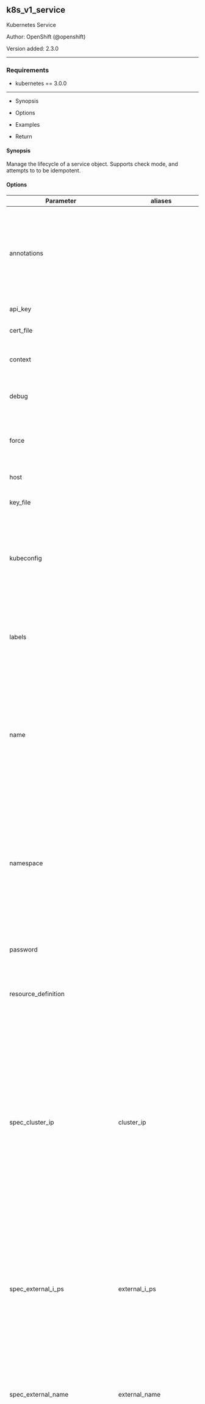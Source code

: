 
## k8s_v1_service

Kubernetes Service

Author: OpenShift (@openshift)

Version added: 2.3.0





---
### Requirements

* kubernetes == 3.0.0




---

  * Synopsis
* Options

* Examples

* Return



#### Synopsis
Manage the lifecycle of a service object. Supports check mode, and attempts to to be idempotent.


#### Options

| Parameter     |  aliases     | required    | default  | choices    | comments |
| ------------- |------------- |-------------| ---------|----------- |--------- |
| annotations  |  |   |  | |  Annotations is an unstructured key value map stored with a resource that may be set by external tools to store and retrieve arbitrary metadata. They are not queryable and should be preserved when modifying objects.  |
| api_key  |  |   |  | |  Token used to connect to the API.  |
| cert_file  |  |   |  | |  Path to a certificate used to authenticate with the API.  |
| context  |  |   |  | |  The name of a context found in the Kubernetes config file.  |
| debug  |  |   |  False  | |  Enable debug output from the OpenShift helper. Logging info is written to KubeObjHelper.log  |
| force  |  |   |  False  | |  If set to C(True), and I(state) is C(present), an existing object will updated, and lists will be replaced, rather than merged.  |
| host  |  |   |  | |  Provide a URL for acessing the Kubernetes API.  |
| key_file  |  |   |  | |  Path to a key file used to authenticate with the API.  |
| kubeconfig  |  |   |  | |  Path to an existing Kubernetes config file. If not provided, and no other connection options are provided, the openshift client will attempt to load the default configuration file from I(~/.kube/config.json).  |
| labels  |  |   |  | |  Map of string keys and values that can be used to organize and categorize (scope and select) objects. May match selectors of replication controllers and services.  |
| name  |  |   |  | |  Name must be unique within a namespace. Is required when creating resources, although some resources may allow a client to request the generation of an appropriate name automatically. Name is primarily intended for creation idempotence and configuration definition. Cannot be updated.  |
| namespace  |  |   |  | |  Namespace defines the space within each name must be unique. An empty namespace is equivalent to the "default" namespace, but "default" is the canonical representation. Not all objects are required to be scoped to a namespace - the value of this field for those objects will be empty. Must be a DNS_LABEL. Cannot be updated.  |
| password  |  |   |  | |  Provide a password for connecting to the API. Use in conjunction with I(username).  |
| resource_definition  |  |   |  | |  Provide the YAML definition for the object, bypassing any modules parameters intended to define object attributes.  |
| spec_cluster_ip  |  cluster_ip  |   |  | |  clusterIP is the IP address of the service and is usually assigned randomly by the master. If an address is specified manually and is not in use by others, it will be allocated to the service; otherwise, creation of the service will fail. This field can not be changed through updates. Valid values are "None", empty string (""), or a valid IP address. "None" can be specified for headless services when proxying is not required. Only applies to types ClusterIP, NodePort, and LoadBalancer. Ignored if type is ExternalName.  |
| spec_external_i_ps  |  external_i_ps  |   |  | |  externalIPs is a list of IP addresses for which nodes in the cluster will also accept traffic for this service. These IPs are not managed by Kubernetes. The user is responsible for ensuring that traffic arrives at a node with this IP. A common example is external load-balancers that are not part of the Kubernetes system.  |
| spec_external_name  |  external_name  |   |  | |  externalName is the external reference that kubedns or equivalent will return as a CNAME record for this service. No proxying will be involved. Must be a valid DNS name and requires Type to be ExternalName.  |
| spec_external_traffic_policy  |  external_traffic_policy  |   |  | |  externalTrafficPolicy denotes if this Service desires to route external traffic to node-local or cluster-wide endpoints. "Local" preserves the client source IP and avoids a second hop for LoadBalancer and Nodeport type services, but risks potentially imbalanced traffic spreading. "Cluster" obscures the client source IP and may cause a second hop to another node, but should have good overall load-spreading.  |
| spec_health_check_node_port  |  health_check_node_port  |   |  | |  healthCheckNodePort specifies the healthcheck nodePort for the service. If not specified, HealthCheckNodePort is created by the service api backend with the allocated nodePort. Will use user-specified nodePort value if specified by the client. Only effects when Type is set to LoadBalancer and ExternalTrafficPolicy is set to Local.  |
| spec_load_balancer_ip  |  load_balancer_ip  |   |  | |  Only applies to Service Type: LoadBalancer LoadBalancer will get created with the IP specified in this field. This feature depends on whether the underlying cloud-provider supports specifying the loadBalancerIP when a load balancer is created. This field will be ignored if the cloud-provider does not support the feature.  |
| spec_load_balancer_source_ranges  |  load_balancer_source_ranges  |   |  | |  If specified and supported by the platform, this will restrict traffic through the cloud-provider load-balancer will be restricted to the specified client IPs. This field will be ignored if the cloud-provider does not support the feature."  |
| spec_ports  |  ports  |   |  | |  The list of ports that are exposed by this service.  |
| spec_selector  |  selector  |   |  | |  Route service traffic to pods with label keys and values matching this selector. If empty or not present, the service is assumed to have an external process managing its endpoints, which Kubernetes will not modify. Only applies to types ClusterIP, NodePort, and LoadBalancer. Ignored if type is ExternalName.  |
| spec_session_affinity  |  session_affinity  |   |  | |  Supports "ClientIP" and "None". Used to maintain session affinity. Enable client IP based session affinity. Must be ClientIP or None. Defaults to None.  |
| spec_type  |  type  |   |  | |  type determines how the Service is exposed. Defaults to ClusterIP. Valid options are ExternalName, ClusterIP, NodePort, and LoadBalancer. "ExternalName" maps to the specified externalName. "ClusterIP" allocates a cluster-internal IP address for load-balancing to endpoints. Endpoints are determined by the selector or if that is not specified, by manual construction of an Endpoints object. If clusterIP is "None", no virtual IP is allocated and the endpoints are published as a set of endpoints rather than a stable IP. "NodePort" builds on ClusterIP and allocates a port on every node which routes to the clusterIP. "LoadBalancer" builds on NodePort and creates an external load-balancer (if supported in the current cloud) which routes to the clusterIP.  |
| src  |  |   |  | |  Provide a path to a file containing the YAML definition of the object. Mutually exclusive with I(resource_definition).  |
| ssl_ca_cert  |  |   |  | |  Path to a CA certificate used to authenticate with the API.  |
| state  |  |   |  present  | <ul> <li>present</li>  <li>absent</li> </ul> |  Determines if an object should be created, patched, or deleted. When set to C(present), the object will be created, if it does not exist, or patched, if parameter values differ from the existing object's attributes, and deleted, if set to C(absent). A patch operation results in merging lists and updating dictionaries, with lists being merged into a unique set of values. If a list contains a dictionary with a I(name) or I(type) attribute, a strategic merge is performed, where individual elements with a matching I(name_) or I(type) are merged. To force the replacement of lists, set the I(force) option to C(True).  |
| username  |  |   |  | |  Provide a username for connecting to the API.  |
| verify_ssl  |  |   |  | |  Whether or not to verify the API server's SSL certificates.  |







#### Examples

```



- name: Create service

  k8s_v1_service.yml:

    name: myservice

    namespace: k8s-project

    state: present

    selector:

      app: django

    ports:

    - port: 8765

      target_port: 8000

      name: http-port

    type: ClusterIP



- name: Patch service

  k8s_v1_service.yml:

    name: myservice

    namespace: k8s-project

    state: present

    selector:

      app: django

      env: production

    ports:

    - port: 8765

      target_port: 8010

      name: http-port

    - port: 8788

      target_port: 8080

      name: socket-port

    type: ClusterIP



- name: Create service

  k8s_v1_service.yml:

    name: myservice01

    namespace: k8s-project

    state: present

    selector:

      app_name: service_testing

      app_env: production

    ports:

    - port: 8888

      target_port: 8010

      name: http

    type: ClusterIP



- name: Patch service

  k8s_v1_service.yml:

    name: myservice01

    namespace: k8s-project

    state: present

    ports:

    - port: 9443

      target_port: 9443

      name: https

    - port: 8888

      target_port: 8015

      name: http



- name: Repace service

  k8s_v1_service.yml:

    name: myservice01

    namespace: k8s-project

    state: replaced

    selector:

      app_name: web_site

      app_env: testing

    ports:

    - port: 9999

      target_port: 9999

      name: https

    - port: 8080

      target_port: 8080

      name: http

    type: NodePort



```




#### Return

```yaml

api_version:
  type: string
  description: Requested API version
service:
  type: complex
  returned: when I(state) = C(present)
  contains:
    api_version:
      description:
      - APIVersion defines the versioned schema of this representation of an object.
        Servers should convert recognized schemas to the latest internal value, and
        may reject unrecognized values.
      type: str
    kind:
      description:
      - Kind is a string value representing the REST resource this object represents.
        Servers may infer this from the endpoint the client submits requests to. Cannot
        be updated. In CamelCase.
      type: str
    metadata:
      description:
      - Standard object's metadata.
      type: complex
      contains:
        annotations:
          description:
          - Annotations is an unstructured key value map stored with a resource that
            may be set by external tools to store and retrieve arbitrary metadata.
            They are not queryable and should be preserved when modifying objects.
          type: complex
          contains: str, str
        cluster_name:
          description:
          - The name of the cluster which the object belongs to. This is used to distinguish
            resources with same name and namespace in different clusters. This field
            is not set anywhere right now and apiserver is going to ignore it if set
            in create or update request.
          type: str
        creation_timestamp:
          description:
          - CreationTimestamp is a timestamp representing the server time when this
            object was created. It is not guaranteed to be set in happens-before order
            across separate operations. Clients may not set this value. It is represented
            in RFC3339 form and is in UTC. Populated by the system. Read-only. Null
            for lists.
          type: complex
          contains: {}
        deletion_grace_period_seconds:
          description:
          - Number of seconds allowed for this object to gracefully terminate before
            it will be removed from the system. Only set when deletionTimestamp is
            also set. May only be shortened. Read-only.
          type: int
        deletion_timestamp:
          description:
          - DeletionTimestamp is RFC 3339 date and time at which this resource will
            be deleted. This field is set by the server when a graceful deletion is
            requested by the user, and is not directly settable by a client. The resource
            is expected to be deleted (no longer visible from resource lists, and
            not reachable by name) after the time in this field. Once set, this value
            may not be unset or be set further into the future, although it may be
            shortened or the resource may be deleted prior to this time. For example,
            a user may request that a pod is deleted in 30 seconds. The Kubelet will
            react by sending a graceful termination signal to the containers in the
            pod. After that 30 seconds, the Kubelet will send a hard termination signal
            (SIGKILL) to the container and after cleanup, remove the pod from the
            API. In the presence of network partitions, this object may still exist
            after this timestamp, until an administrator or automated process can
            determine the resource is fully terminated. If not set, graceful deletion
            of the object has not been requested. Populated by the system when a graceful
            deletion is requested. Read-only.
          type: complex
          contains: {}
        finalizers:
          description:
          - Must be empty before the object is deleted from the registry. Each entry
            is an identifier for the responsible component that will remove the entry
            from the list. If the deletionTimestamp of the object is non-nil, entries
            in this list can only be removed.
          type: list
          contains: str
        generate_name:
          description:
          - GenerateName is an optional prefix, used by the server, to generate a
            unique name ONLY IF the Name field has not been provided. If this field
            is used, the name returned to the client will be different than the name
            passed. This value will also be combined with a unique suffix. The provided
            value has the same validation rules as the Name field, and may be truncated
            by the length of the suffix required to make the value unique on the server.
            If this field is specified and the generated name exists, the server will
            NOT return a 409 - instead, it will either return 201 Created or 500 with
            Reason ServerTimeout indicating a unique name could not be found in the
            time allotted, and the client should retry (optionally after the time
            indicated in the Retry-After header). Applied only if Name is not specified.
          type: str
        generation:
          description:
          - A sequence number representing a specific generation of the desired state.
            Populated by the system. Read-only.
          type: int
        initializers:
          description:
          - An initializer is a controller which enforces some system invariant at
            object creation time. This field is a list of initializers that have not
            yet acted on this object. If nil or empty, this object has been completely
            initialized. Otherwise, the object is considered uninitialized and is
            hidden (in list/watch and get calls) from clients that haven't explicitly
            asked to observe uninitialized objects. When an object is created, the
            system will populate this list with the current set of initializers. Only
            privileged users may set or modify this list. Once it is empty, it may
            not be modified further by any user.
          type: complex
          contains:
            pending:
              description:
              - Pending is a list of initializers that must execute in order before
                this object is visible. When the last pending initializer is removed,
                and no failing result is set, the initializers struct will be set
                to nil and the object is considered as initialized and visible to
                all clients.
              type: list
              contains:
                name:
                  description:
                  - name of the process that is responsible for initializing this
                    object.
                  type: str
            result:
              description:
              - If result is set with the Failure field, the object will be persisted
                to storage and then deleted, ensuring that other clients can observe
                the deletion.
              type: complex
              contains:
                api_version:
                  description:
                  - APIVersion defines the versioned schema of this representation
                    of an object. Servers should convert recognized schemas to the
                    latest internal value, and may reject unrecognized values.
                  type: str
                code:
                  description:
                  - Suggested HTTP return code for this status, 0 if not set.
                  type: int
                details:
                  description:
                  - Extended data associated with the reason. Each reason may define
                    its own extended details. This field is optional and the data
                    returned is not guaranteed to conform to any schema except that
                    defined by the reason type.
                  type: complex
                  contains:
                    causes:
                      description:
                      - The Causes array includes more details associated with the
                        StatusReason failure. Not all StatusReasons may provide detailed
                        causes.
                      type: list
                      contains:
                        field:
                          description:
                          - 'The field of the resource that has caused this error,
                            as named by its JSON serialization. May include dot and
                            postfix notation for nested attributes. Arrays are zero-indexed.
                            Fields may appear more than once in an array of causes
                            due to fields having multiple errors. Optional. Examples:
                            "name" - the field "name" on the current resource "items[0].name"
                            - the field "name" on the first array entry in "items"'
                          type: str
                        message:
                          description:
                          - A human-readable description of the cause of the error.
                            This field may be presented as-is to a reader.
                          type: str
                        reason:
                          description:
                          - A machine-readable description of the cause of the error.
                            If this value is empty there is no information available.
                          type: str
                    group:
                      description:
                      - The group attribute of the resource associated with the status
                        StatusReason.
                      type: str
                    kind:
                      description:
                      - The kind attribute of the resource associated with the status
                        StatusReason. On some operations may differ from the requested
                        resource Kind.
                      type: str
                    name:
                      description:
                      - The name attribute of the resource associated with the status
                        StatusReason (when there is a single name which can be described).
                      type: str
                    retry_after_seconds:
                      description:
                      - If specified, the time in seconds before the operation should
                        be retried.
                      type: int
                    uid:
                      description:
                      - UID of the resource. (when there is a single resource which
                        can be described).
                      type: str
                kind:
                  description:
                  - Kind is a string value representing the REST resource this object
                    represents. Servers may infer this from the endpoint the client
                    submits requests to. Cannot be updated. In CamelCase.
                  type: str
                message:
                  description:
                  - A human-readable description of the status of this operation.
                  type: str
                metadata:
                  description:
                  - Standard list metadata.
                  type: complex
                  contains:
                    resource_version:
                      description:
                      - String that identifies the server's internal version of this
                        object that can be used by clients to determine when objects
                        have changed. Value must be treated as opaque by clients and
                        passed unmodified back to the server. Populated by the system.
                        Read-only.
                      type: str
                    self_link:
                      description:
                      - SelfLink is a URL representing this object. Populated by the
                        system. Read-only.
                      type: str
                reason:
                  description:
                  - A machine-readable description of why this operation is in the
                    "Failure" status. If this value is empty there is no information
                    available. A Reason clarifies an HTTP status code but does not
                    override it.
                  type: str
                status:
                  description:
                  - 'Status of the operation. One of: "Success" or "Failure".'
                  type: str
        labels:
          description:
          - Map of string keys and values that can be used to organize and categorize
            (scope and select) objects. May match selectors of replication controllers
            and services.
          type: complex
          contains: str, str
        name:
          description:
          - Name must be unique within a namespace. Is required when creating resources,
            although some resources may allow a client to request the generation of
            an appropriate name automatically. Name is primarily intended for creation
            idempotence and configuration definition. Cannot be updated.
          type: str
        namespace:
          description:
          - Namespace defines the space within each name must be unique. An empty
            namespace is equivalent to the "default" namespace, but "default" is the
            canonical representation. Not all objects are required to be scoped to
            a namespace - the value of this field for those objects will be empty.
            Must be a DNS_LABEL. Cannot be updated.
          type: str
        owner_references:
          description:
          - List of objects depended by this object. If ALL objects in the list have
            been deleted, this object will be garbage collected. If this object is
            managed by a controller, then an entry in this list will point to this
            controller, with the controller field set to true. There cannot be more
            than one managing controller.
          type: list
          contains:
            api_version:
              description:
              - API version of the referent.
              type: str
            block_owner_deletion:
              description:
              - If true, AND if the owner has the "foregroundDeletion" finalizer,
                then the owner cannot be deleted from the key-value store until this
                reference is removed. Defaults to false. To set this field, a user
                needs "delete" permission of the owner, otherwise 422 (Unprocessable
                Entity) will be returned.
              type: bool
            controller:
              description:
              - If true, this reference points to the managing controller.
              type: bool
            kind:
              description:
              - Kind of the referent.
              type: str
            name:
              description:
              - Name of the referent.
              type: str
            uid:
              description:
              - UID of the referent.
              type: str
        resource_version:
          description:
          - An opaque value that represents the internal version of this object that
            can be used by clients to determine when objects have changed. May be
            used for optimistic concurrency, change detection, and the watch operation
            on a resource or set of resources. Clients must treat these values as
            opaque and passed unmodified back to the server. They may only be valid
            for a particular resource or set of resources. Populated by the system.
            Read-only. Value must be treated as opaque by clients and .
          type: str
        self_link:
          description:
          - SelfLink is a URL representing this object. Populated by the system. Read-only.
          type: str
        uid:
          description:
          - UID is the unique in time and space value for this object. It is typically
            generated by the server on successful creation of a resource and is not
            allowed to change on PUT operations. Populated by the system. Read-only.
          type: str
    spec:
      description:
      - Spec defines the behavior of a service.
      type: complex
      contains:
        cluster_ip:
          description:
          - clusterIP is the IP address of the service and is usually assigned randomly
            by the master. If an address is specified manually and is not in use by
            others, it will be allocated to the service; otherwise, creation of the
            service will fail. This field can not be changed through updates. Valid
            values are "None", empty string (""), or a valid IP address. "None" can
            be specified for headless services when proxying is not required. Only
            applies to types ClusterIP, NodePort, and LoadBalancer. Ignored if type
            is ExternalName.
          type: str
        external_i_ps:
          description:
          - externalIPs is a list of IP addresses for which nodes in the cluster will
            also accept traffic for this service. These IPs are not managed by Kubernetes.
            The user is responsible for ensuring that traffic arrives at a node with
            this IP. A common example is external load-balancers that are not part
            of the Kubernetes system.
          type: list
          contains: str
        external_name:
          description:
          - externalName is the external reference that kubedns or equivalent will
            return as a CNAME record for this service. No proxying will be involved.
            Must be a valid DNS name and requires Type to be ExternalName.
          type: str
        external_traffic_policy:
          description:
          - externalTrafficPolicy denotes if this Service desires to route external
            traffic to node-local or cluster-wide endpoints. "Local" preserves the
            client source IP and avoids a second hop for LoadBalancer and Nodeport
            type services, but risks potentially imbalanced traffic spreading. "Cluster"
            obscures the client source IP and may cause a second hop to another node,
            but should have good overall load-spreading.
          type: str
        health_check_node_port:
          description:
          - healthCheckNodePort specifies the healthcheck nodePort for the service.
            If not specified, HealthCheckNodePort is created by the service api backend
            with the allocated nodePort. Will use user-specified nodePort value if
            specified by the client. Only effects when Type is set to LoadBalancer
            and ExternalTrafficPolicy is set to Local.
          type: int
        load_balancer_ip:
          description:
          - 'Only applies to Service Type: LoadBalancer LoadBalancer will get created
            with the IP specified in this field. This feature depends on whether the
            underlying cloud-provider supports specifying the loadBalancerIP when
            a load balancer is created. This field will be ignored if the cloud-provider
            does not support the feature.'
          type: str
        load_balancer_source_ranges:
          description:
          - If specified and supported by the platform, this will restrict traffic
            through the cloud-provider load-balancer will be restricted to the specified
            client IPs. This field will be ignored if the cloud-provider does not
            support the feature."
          type: list
          contains: str
        ports:
          description:
          - The list of ports that are exposed by this service.
          type: list
          contains:
            name:
              description:
              - The name of this port within the service. This must be a DNS_LABEL.
                All ports within a ServiceSpec must have unique names. This maps to
                the 'Name' field in EndpointPort objects. Optional if only one ServicePort
                is defined on this service.
              type: str
            node_port:
              description:
              - The port on each node on which this service is exposed when type=NodePort
                or LoadBalancer. Usually assigned by the system. If specified, it
                will be allocated to the service if unused or else creation of the
                service will fail. Default is to auto-allocate a port if the ServiceType
                of this Service requires one.
              type: int
            port:
              description:
              - The port that will be exposed by this service.
              type: int
            protocol:
              description:
              - The IP protocol for this port. Supports "TCP" and "UDP". Default is
                TCP.
              type: str
            target_port:
              description:
              - Number or name of the port to access on the pods targeted by the service.
                Number must be in the range 1 to 65535. Name must be an IANA_SVC_NAME.
                If this is a string, it will be looked up as a named port in the target
                Pod's container ports. If this is not specified, the value of the
                'port' field is used (an identity map). This field is ignored for
                services with clusterIP=None, and should be omitted or set equal to
                the 'port' field.
              type: str
        selector:
          description:
          - Route service traffic to pods with label keys and values matching this
            selector. If empty or not present, the service is assumed to have an external
            process managing its endpoints, which Kubernetes will not modify. Only
            applies to types ClusterIP, NodePort, and LoadBalancer. Ignored if type
            is ExternalName.
          type: complex
          contains: str, str
        session_affinity:
          description:
          - Supports "ClientIP" and "None". Used to maintain session affinity. Enable
            client IP based session affinity. Must be ClientIP or None. Defaults to
            None.
          type: str
        type:
          description:
          - type determines how the Service is exposed. Defaults to ClusterIP. Valid
            options are ExternalName, ClusterIP, NodePort, and LoadBalancer. "ExternalName"
            maps to the specified externalName. "ClusterIP" allocates a cluster-internal
            IP address for load-balancing to endpoints. Endpoints are determined by
            the selector or if that is not specified, by manual construction of an
            Endpoints object. If clusterIP is "None", no virtual IP is allocated and
            the endpoints are published as a set of endpoints rather than a stable
            IP. "NodePort" builds on ClusterIP and allocates a port on every node
            which routes to the clusterIP. "LoadBalancer" builds on NodePort and creates
            an external load-balancer (if supported in the current cloud) which routes
            to the clusterIP.
          type: str
    status:
      description:
      - Most recently observed status of the service. Populated by the system. Read-only.
      type: complex
      contains:
        load_balancer:
          description:
          - LoadBalancer contains the current status of the load-balancer, if one
            is present.
          type: complex
          contains:
            ingress:
              description:
              - Ingress is a list containing ingress points for the load-balancer.
                Traffic intended for the service should be sent to these ingress points.
              type: list
              contains:
                hostname:
                  description:
                  - Hostname is set for load-balancer ingress points that are DNS
                    based (typically AWS load-balancers)
                  type: str
                ip:
                  description:
                  - IP is set for load-balancer ingress points that are IP based (typically
                    GCE or OpenStack load-balancers)
                  type: str

```





---